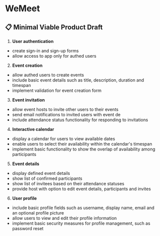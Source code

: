 # WeMeet

## 📋 Minimal Viable Product Draft

1. **User authentication**
- create sign-in and sign-up forms
- allow access to app only for authed users

2. **Event creation**
- allow authed users to create events
- include basic event details such as title, description, duration and timespan
- implement validation for event creation form

3. **Event invitation**
- allow event hosts to invite other users to their events
- send email notifications to invited users with event de
- include attendance status functionality for responding to invitations

4. **Interactive calendar**
- display a calendar for users to view available dates
- enable users to select their availability within the calendar's timespan
- implement basic functionality to show the overlap of availability among participants

5. **Event details**
- display defined event details
- show list of confirmed participants
- show list of invitees based on their attendance statuses
- provide host with option to edit event details, participants and invites

6. **User profile**
- include basic profile fields such as username, display name, email and an optional profile picture
- allow users to view and edit their profile information
- implement basic security measures for profile management, such as password reset
